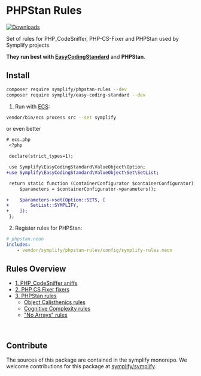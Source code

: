 # PHPStan Rules

[![Downloads](https://img.shields.io/packagist/dt/symplify/phpstan-rules.svg?style=flat-square)](https://packagist.org/packages/symplify/phpstan-rules/stats)

Set of rules for PHP_CodeSniffer, PHP-CS-Fixer and PHPStan used by Symplify projects.

**They run best with [EasyCodingStandard](https://github.com/symplify/easy-coding-standard)** and **PHPStan**.

## Install

```bash
composer require symplify/phpstan-rules --dev
composer require symplify/easy-coding-standard --dev
```

1. Run with [ECS](https://github.com/symplify/easy-coding-standard):

```bash
vendor/bin/ecs process src --set symplify
```

or even better

```diff
# ecs.php
 <?php

 declare(strict_types=1);

 use Symplify\EasyCodingStandard\ValueObject\Option;
+use Symplify\EasyCodingStandard\ValueObject\Set\SetList;

 return static function (ContainerConfigurator $containerConfigurator): void {
     $parameters = $containerConfigurator->parameters();

+    $parameters->set(Option::SETS, [
+        SetList::SYMPLIFY,
+    ]);
 };
```

2. Register rules for PHPStan:

```yaml
# phpstan.neon
includes:
    - vendor/symplify/phpstan-rules/config/symplify-rules.neon
```

## Rules Overview

- [1. PHP_CodeSniffer sniffs](/docs/php_code_sniffer_sniffs.md)
- [2. PHP CS Fixer fixers](/docs/phpcs_fixer_fixers.md)
- [3. PHPStan rules](/docs/phpstan_rules.md)
    - [Object Calisthenics rules](/docs/phpstan_rules_object_calisthenics.md)
    - [Cognitive Complexity rules](/docs/phpstan_rules_cognitive_complexity.md)
    - ["No Arrays" rules](/docs/phpstan_rules_no_arrays.md)

<br>

## Contribute

The sources of this package are contained in the symplify monorepo. We welcome contributions for this package at [symplify/symplify](https://github.com/symplify/symplify).
